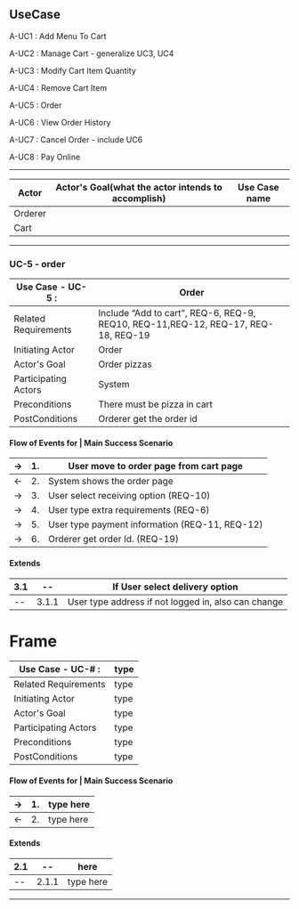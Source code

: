 ## UseCase

A-UC1 : Add Menu To Cart

A-UC2 : Manage Cart - generalize UC3, UC4

A-UC3 : Modify Cart Item Quantity

A-UC4 : Remove Cart Item

A-UC5 : Order

A-UC6 : View Order History

A-UC7 : Cancel Order - include UC6

A-UC8 : Pay Online


---

| Actor | Actor's Goal(what the actor intends to accomplish) | Use Case name |
|---|---|---|
| Orderer |  |  |
| Cart | | |
---

### UC-5 - order
|Use Case - UC-5 : | Order |
|---|---|
|Related Requirements| Include “Add to cart”, REQ-6, REQ-9, REQ10, REQ-11,REQ-12, REQ-17, REQ-18, REQ-19 |
|Initiating Actor| Order |
|Actor's Goal| Order pizzas |
|Participating Actors| System |
|Preconditions| There must be pizza in cart |
|PostConditions| Orderer get the order id |  

#### Flow of Events for | Main Success Scenario

| -> | 1. | User move to order page from cart page |
|---|---|---|
| <- | 2. | System shows the order page  |
| -> | 3. | User select receiving option (REQ-10) |
| -> | 4. | User type extra requirements (REQ-6) |
| -> | 5. | User type payment information (REQ-11, REQ-12) |
| -> | 6. | Orderer get order Id. (REQ-19) |

#### Extends

| 3.1 | -- | If User select delivery option |
|---|---|---|
| -- | 3.1.1 | User type address if not logged in, also can change |


# Frame
|Use Case - UC-# : | type |
|---|---|
|Related Requirements| type |
|Initiating Actor| type |
|Actor's Goal| type |
|Participating Actors| type |
|Preconditions| type |
|PostConditions| type |  

#### Flow of Events for | Main Success Scenario

| -> | 1. | type here |
|---|---|---|
| <- | 2. | type here |

#### Extends

| 2.1 | -- | here |
|---|---|---|
| -- | 2.1.1 | type here |

---
